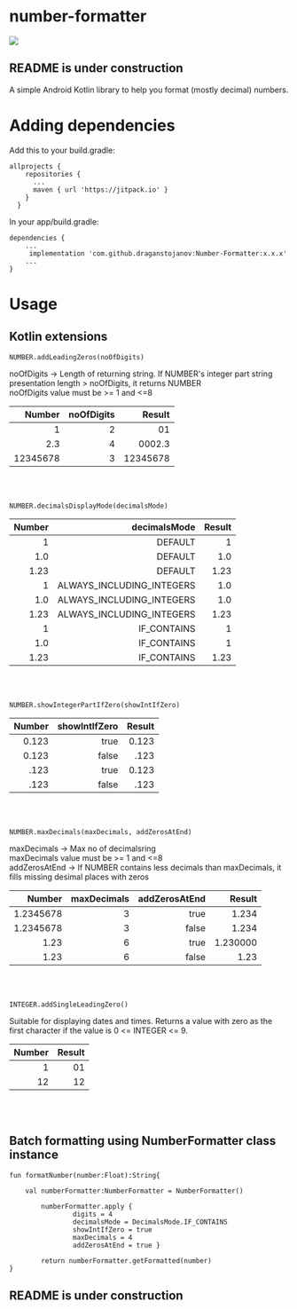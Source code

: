 # number-formatter

[![](https://jitpack.io/v/draganstojanov/number-formatter-ktx.svg)](https://jitpack.io/#draganstojanov/number-formatter-ktx)


## README is under construction

  


A simple Android Kotlin library to help you format (mostly decimal) numbers.


# Adding dependencies
Add this to your build.gradle:

    allprojects {
        repositories {
          ...
          maven { url 'https://jitpack.io' }
        }
      }


In your app/build.gradle:

	dependencies {
	    ...
	     implementation 'com.github.draganstojanov:Number-Formatter:x.x.x'
	    ...
	}


# Usage

## Kotlin extensions

	NUMBER.addLeadingZeros(noOfDigits)
noOfDigits -> Length of returning string. If NUMBER's integer part string presentation length > noOfDigits, it returns NUMBER\
noOfDigits value must be >= 1 and  <=8
 	
| Number| noOfDigits |Result |
| -------------: | -------------: |-------------: |
| 1 | 2 |01|
| 2.3 | 4 |0002.3|
| 12345678 | 3 |12345678|

<br/><br/>

	NUMBER.decimalsDisplayMode(decimalsMode)
	
| Number| decimalsMode |Result |
| -------------: | -------------: |-------------: |
| 1 | DEFAULT |1|
| 1.0 | DEFAULT |1.0|
| 1.23 | DEFAULT |1.23|
| 1 | ALWAYS_INCLUDING_INTEGERS |1.0|
| 1.0 | ALWAYS_INCLUDING_INTEGERS |1.0|
| 1.23 | ALWAYS_INCLUDING_INTEGERS |1.23|
| 1 | IF_CONTAINS |1|
| 1.0 | IF_CONTAINS |1|
| 1.23 | IF_CONTAINS |1.23|

<br/><br/>

	NUMBER.showIntegerPartIfZero(showIntIfZero)

| Number| showIntIfZero |Result |
| -------------: | -------------: |-------------: |
| 0.123| true|0.123|
| 0.123| false |.123|
| .123| true|0.123|
| .123| false |.123|

<br/><br/>

	NUMBER.maxDecimals(maxDecimals, addZerosAtEnd)
maxDecimals -> Max no of decimalsring\
maxDecimals value must be >= 1 and  <=8\
addZerosAtEnd -> If NUMBER contains less decimals than maxDecimals, it fills missing desimal places with zeros 

| Number| maxDecimals |addZerosAtEnd |Result |
| -------------: | -------------: |-------------: |-------------: |
| 1.2345678|3|true|1.234|
| 1.2345678|3|false|1.234|
| 1.23|6|true|1.230000|
| 1.23 |6|false|1.23|

<br/><br/>

	INTEGER.addSingleLeadingZero()
 Suitable for displaying dates and times. Returns a value with zero as the first character if the value is 0 <= INTEGER <= 9.
 
 | Number |Result |
| -------------: | -------------: |
| 1 | 01 |
| 12 | 12 |

<br/><br/>


## Batch formatting using NumberFormatter class instance

	fun formatNumber(number:Float):String{
        
      	val numberFormatter:NumberFormatter = NumberFormatter()

        	numberFormatter.apply {
            		digits = 4
            		decimalsMode = DecimalsMode.IF_CONTAINS
            		showIntIfZero = true
            		maxDecimals = 4
            		addZerosAtEnd = true }

        	return numberFormatter.getFormatted(number)
    }



## README is under construction

	
